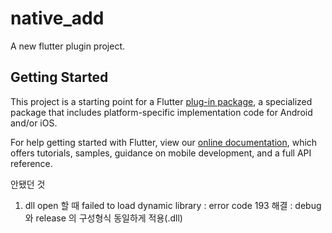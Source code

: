 # native_add

A new flutter plugin project.

## Getting Started

This project is a starting point for a Flutter
[plug-in package](https://flutter.dev/developing-packages/),
a specialized package that includes platform-specific implementation code for
Android and/or iOS.

For help getting started with Flutter, view our
[online documentation](https://flutter.dev/docs), which offers tutorials,
samples, guidance on mobile development, and a full API reference.

안됐던 것

1. dll open 할 때 failed to load dynamic library : error code 193
   해결 : debug와 release 의 구성형식 동일하게 적용(.dll)
